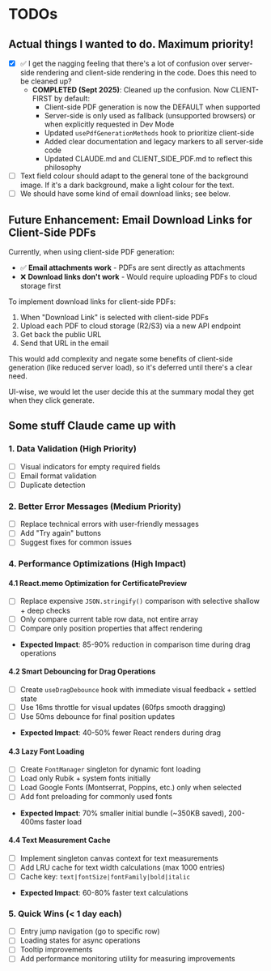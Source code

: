 # TODOs

## Actual things I wanted to do. Maximum priority!

- [x] ✅ I get the nagging feeling that there's a lot of confusion over server-side rendering and client-side rendering in the code. Does this need to be cleaned up?
  - **COMPLETED (Sept 2025)**: Cleaned up the confusion. Now CLIENT-FIRST by default:
    - Client-side PDF generation is now the DEFAULT when supported
    - Server-side is only used as fallback (unsupported browsers) or when explicitly requested in Dev Mode
    - Updated `usePdfGenerationMethods` hook to prioritize client-side
    - Added clear documentation and legacy markers to all server-side code
    - Updated CLAUDE.md and CLIENT_SIDE_PDF.md to reflect this philosophy
- [ ] Text field colour should adapt to the general tone of the background image. If it's a dark background, make a light colour for the text.
- [ ] We should have some kind of email download links; see below.

## Future Enhancement: Email Download Links for Client-Side PDFs

Currently, when using client-side PDF generation:

- ✅ **Email attachments work** - PDFs are sent directly as attachments
- ❌ **Download links don't work** - Would require uploading PDFs to cloud storage first

To implement download links for client-side PDFs:

1. When "Download Link" is selected with client-side PDFs
2. Upload each PDF to cloud storage (R2/S3) via a new API endpoint
3. Get back the public URL
4. Send that URL in the email

This would add complexity and negate some benefits of client-side generation (like reduced server load), so it's deferred until there's a clear need.

UI-wise, we would let the user decide this at the summary modal they get when they click generate.

## Some stuff Claude came up with

### 1. Data Validation (High Priority)

- [ ] Visual indicators for empty required fields
- [ ] Email format validation
- [ ] Duplicate detection

### 2. Better Error Messages (Medium Priority)

- [ ] Replace technical errors with user-friendly messages
- [ ] Add "Try again" buttons
- [ ] Suggest fixes for common issues

### 4. Performance Optimizations (High Impact)

#### 4.1 React.memo Optimization for CertificatePreview

- [ ] Replace expensive `JSON.stringify()` comparison with selective shallow + deep checks
- [ ] Only compare current table row data, not entire array
- [ ] Compare only position properties that affect rendering
- **Expected Impact**: 85-90% reduction in comparison time during drag operations

#### 4.2 Smart Debouncing for Drag Operations

- [ ] Create `useDragDebounce` hook with immediate visual feedback + settled state
- [ ] Use 16ms throttle for visual updates (60fps smooth dragging)
- [ ] Use 50ms debounce for final position updates
- **Expected Impact**: 40-50% fewer React renders during drag

#### 4.3 Lazy Font Loading

- [ ] Create `FontManager` singleton for dynamic font loading
- [ ] Load only Rubik + system fonts initially
- [ ] Load Google Fonts (Montserrat, Poppins, etc.) only when selected
- [ ] Add font preloading for commonly used fonts
- **Expected Impact**: 70% smaller initial bundle (~350KB saved), 200-400ms faster load

#### 4.4 Text Measurement Cache

- [ ] Implement singleton canvas context for text measurements
- [ ] Add LRU cache for text width calculations (max 1000 entries)
- [ ] Cache key: `text|fontSize|fontFamily|bold|italic`
- **Expected Impact**: 60-80% faster text calculations

### 5. Quick Wins (< 1 day each)

- [ ] Entry jump navigation (go to specific row)
- [ ] Loading states for async operations
- [ ] Tooltip improvements
- [ ] Add performance monitoring utility for measuring improvements
